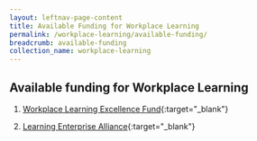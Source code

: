 ```yaml
---
layout: leftnav-page-content
title: Available Funding for Workplace Learning
permalink: /workplace-learning/available-funding/
breadcrumb: available-funding
collection_name: workplace-learning
---
```





## Available funding for Workplace Learning

1. [Workplace Learning Excellence Fund](https://www.nyp.edu.sg/lifelong-learning/national-centre-of-excellence-for-workplace-learning-nace/services.html){:target="_blank"}

2. [Learning Enterprise Alliance](https://www.ial.edu.sg/start-enterprise-transformation/learning-enterprise-alliance.html){:target="_blank"}


